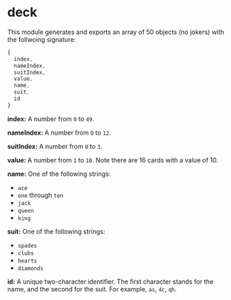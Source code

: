 # deck

This module generates and exports an array of 50 objects (no jokers) with the follwoing signature:

```javascript
{
  index,
  nameIndex,
  suitIndex,
  value,
  name,
  suit,
  id
}
```

**index:** A number from `0` to `49`.

**nameIndex:** A number from `0` to `12`.

**suitIndex:** A number from `0` to `3`.

**value:** A number from `1` to `10`. Note there are 16 cards with a value of 10.

**name:** One of the following strings:

- `ace`
- `one` through `ten`
- `jack`
- `queen`
- `king`

**suit:** One of the following strings:

- `spades`
- `clubs`
- `hearts`
- `diamonds`

**id:** A unique two-character identifier. The first character stands for the name, and the second for the suit. For example, `as`, `4c`, `qh`.
